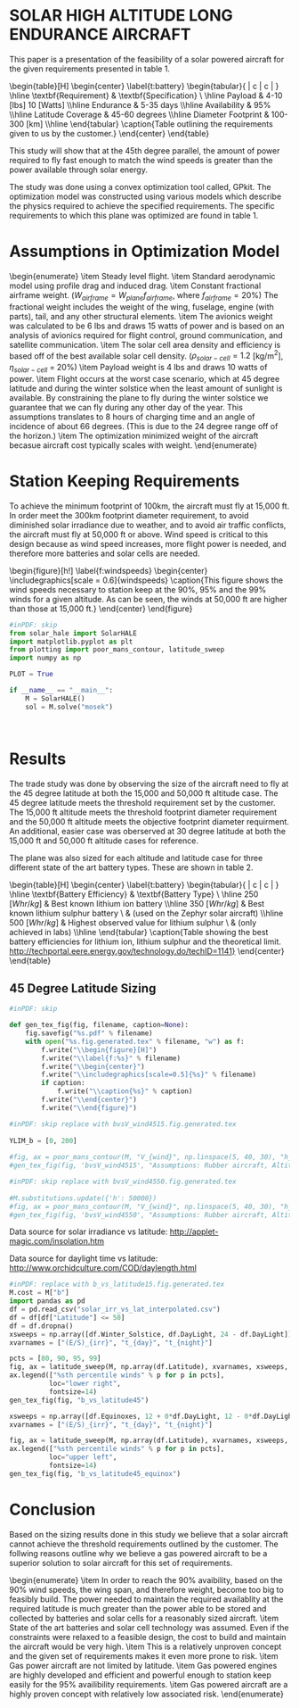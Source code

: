 # SOLAR HIGH ALTITUDE LONG ENDURANCE AIRCRAFT

This paper is a presentation of the feasibility of a solar powered aircraft for the given requirements presented in table 1. 

\begin{table}[H]
\begin{center}
\label{t:battery}
\begin{tabular}{ | c |  c | }
    \hline
    \textbf{Requirement} & \textbf{Specification} \\ \hline
    Payload & 4-10 [lbs] 10 [Watts] \\\hline
    Endurance & 5-35 days \\\hline
    Availability & 95\% \\\hline
    Latitude Coverage & 45-60 degrees \\\hline
    Diameter Footprint & 100-300 [km] \\\hline
\end{tabular}
\caption{Table outlining the requirements given to us by the customer.}
\end{center}
\end{table}

This study will show that at the 45th degree parallel, the amount of power required to fly fast enough to match the wind speeds is greater than the power available through solar energy.

The study was done using a convex optimization tool called, GPkit.  The optimization model was constructed using various models which describe the physics required to achieve the specified requirements. The specific requirements to which this plane was optimized are found in table 1. 


# Assumptions in Optimization Model

\begin{enumerate}
    \item Steady level flight. 
    \item Standard aerodynamic model using profile drag and induced drag. 
    \item Constant fractional airframe weight. ($W_{airframe} = W_{plane}f_{airframe}$, where $f_{airframe} = 20\%$)  The fractional weight includes the weight of the wing, fuselage, engine (with parts), tail, and any other structural elements. 
    \item The avionics weight was calculated to be 6 lbs and draws 15 watts of power and is based on an analysis of avionics required for flight control, ground communication, and satellite communication.
    \item The solar cell area density and efficiency is based off of the best available solar cell density. ($\rho_{solar-cell} = 1.2$ [kg/m$^2$], $\eta_{solar-cell}$ = 20\%)
    \item Payload weight is 4 lbs and draws 10 watts of power. 
    \item Flight occurs at the worst case scenario, which at 45 degree latitude and during the winter solstice when the least amount of sunlight is available. By constraining the plane to fly during the winter solstice we guarantee that we can fly during any other day of the year.  This assumptions translates to 8 hours of charging time and an angle of incidence of about 66 degrees. (This is due to the 24 degree range off of the horizon.) 
    \item The optimization minimized weight of the aircraft becasue aircraft cost typically scales with weight.
\end{enumerate}

# Station Keeping Requirements

To achieve the minimum footprint of 100km, the aircraft must fly at 15,000 ft. In order meet the 300km footprint diameter requirement, to avoid diminished solar irradiance due to weather, and to avoid air traffic conflicts, the aircraft must fly at 50,000 ft or above.  Wind speed is critical to this design because as wind speed increases, more flight power is needed, and therefore more batteries and solar cells are needed. 

\begin{figure}[h!]
	\label{f:windspeeds}
	\begin{center}
	\includegraphics[scale = 0.6]{windspeeds}
	\caption{This figure shows the wind speeds necessary to station keep at the 90\%, 95\% and the 99\% winds for a given altitude.  As can be seen, the winds at 50,000 ft are higher than those at 15,000 ft.} 
	\end{center}
\end{figure}


```python
#inPDF: skip
from solar_hale import SolarHALE
import matplotlib.pyplot as plt
from plotting import poor_mans_contour, latitude_sweep
import numpy as np

PLOT = True

if __name__ == "__main__":
    M = SolarHALE()
    sol = M.solve("mosek")

        
```

# Results

The trade study was done by observing the size of the aircraft need to fly at the 45 degree latitude at both the 15,000 and 50,000 ft altitude case.  The 45 degree latitude meets the threshold requirement set by the customer.  The 15,000 ft altitude meets the threshold footprint diameter requirement and the 50,000 ft altitude meets the objective footprint diameter requirment.  An additional, easier case was oberserved at 30 degree latitude at both the 15,000 ft and 50,000 ft altitude cases for reference. 

The plane was also sized for each altitude and latitude case for three different state of the art battery types.  These are shown in table 2. 

\begin{table}[H]
\begin{center}
\label{t:battery}
\begin{tabular}{ | c |  c | }
    \hline
    \textbf{Battery Efficiency} & \textbf{Battery Type} \\ \hline
    250 $[Whr/kg]$ & Best known lithium ion battery \\\hline
    350 $[Whr/kg]$ & Best known lithium sulphur battery \\
    & (used on the Zephyr solar aircraft) \\\hline
    500 $[Whr/kg]$ & Highest observed value for lithium sulphur \\
    & (only achieved in labs) \\\hline
\end{tabular}
\caption{Table showing the best battery efficiencies for lithium ion, lithium sulphur and the theoretical limit. http://techportal.eere.energy.gov/technology.do/techID=1141}
\end{center}
\end{table}

## 45 Degree Latitude Sizing 


```python
#inPDF: skip

def gen_tex_fig(fig, filename, caption=None):
    fig.savefig("%s.pdf" % filename)
    with open("%s.fig.generated.tex" % filename, "w") as f:
        f.write("\\begin{figure}[H]")
        f.write("\\label{f:%s}" % filename)
        f.write("\\begin{center}")
        f.write("\\includegraphics[scale=0.5]{%s}" % filename)
        if caption:
            f.write("\\caption{%s}" % caption)
        f.write("\\end{center}")
        f.write("\\end{figure}")
```
```python
#inPDF: skip replace with bvsV_wind4515.fig.generated.tex
    
YLIM_b = [0, 200]
    
#fig, ax = poor_mans_contour(M, "V_{wind}", np.linspace(5, 40, 30), "h_{batt}", [250,350, 500], "b", YLIM_b, vref=25, vrefname="90% wind speed")
#gen_tex_fig(fig, 'bvsV_wind4515', "Assumptions: Rubber aircraft, Altitude-15,000 ft, Latitude-45 deg, Avg Sol Irr = 2.9 kW-hr\/m\^2")

```
```python
#inPDF: skip replace with bvsV_wind4550.fig.generated.tex
    
#M.substitutions.update({'h': 50000})
#fig, ax = poor_mans_contour(M, "V_{wind}", np.linspace(5, 40, 30), "h_{batt}", [250,350, 500], "b", [0, 200], vref=25, vrefname="90% wind speed")
#gen_tex_fig(fig, 'bvsV_wind4550', "Assumptions: Rubber aircraft, Altitude-50,000 ft, Latitude-45 deg, Avg Sol Irr = 2.9 kW-hr\/m\^2")
```

Data source for solar irradiance vs latitude: http://applet-magic.com/insolation.htm

Data source for daylight time vs latitude: http://www.orchidculture.com/COD/daylength.html

```python
#inPDF: replace with b_vs_latitude15.fig.generated.tex
M.cost = M["b"]
import pandas as pd
df = pd.read_csv("solar_irr_vs_lat_interpolated.csv")
df = df[df["Latitude"] <= 50]
df = df.dropna()
xsweeps = np.array([df.Winter_Solstice, df.DayLight, 24 - df.DayLight])
xvarnames = ["(E/S)_{irr}", "t_{day}", "t_{night}"]

pcts = [80, 90, 95, 99]
fig, ax = latitude_sweep(M, np.array(df.Latitude), xvarnames, xsweeps, "V_{wind}", pcts, "b", [0, 400], winddf=df[["%sth Percentile Winds" % p for p in pcts]])
ax.legend(["%sth percentile winds" % p for p in pcts],
          loc="lower right",
          fontsize=14)
gen_tex_fig(fig, "b_vs_latitude45")

xsweeps = np.array([df.Equinoxes, 12 + 0*df.DayLight, 12 - 0*df.DayLight])
xvarnames = ["(E/S)_{irr}", "t_{day}", "t_{night}"]

fig, ax = latitude_sweep(M, np.array(df.Latitude), xvarnames, xsweeps, "V_{wind}", pcts, "b", [0, 400], winddf=df[["%sth Percentile Winds" % p for p in pcts]])
ax.legend(["%sth percentile winds" % p for p in pcts],
          loc="upper left",
          fontsize=14)
gen_tex_fig(fig, "b_vs_latitude45_equinox")
```

# Conclusion

Based on the sizing results done in this study we believe that a solar aircraft cannot achieve the threshold requirements outlined by the customer.  The follwing reasons outline why we believe a gas powered aircraft to be a superior solution to solar aircraft for this set of requirements. 

\begin{enumerate}
    \item In order to reach the 90\% avaibility, based on the 90\% wind speeds, the wing span, and therefore weight, become too big to feasibly build.  The power needed to maintain the required availablity at the required latitude is much greater than the power able to be stored and collected by batteries and solar cells for a reasonably sized aircraft. 
    \item State of the art batteries and solar cell technology was assumed.  Even if the constraints were relaxed to a feasible design, the cost to build and maintain the aircraft would be very high. 
    \item This is a relatively unproven concept and the given set of requirements makes it even more prone to risk. 
    \item Gas power aircraft are not limited by latitude. 
    \item Gas powered engines are highly developed and efficient and powerful enough to station keep easily for the 95\% availibility requirements. 
    \item Gas powered aircraft are a highly proven concept with relatively low associated risk. 
\end{enumerate}

